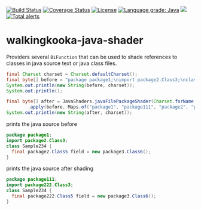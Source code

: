 [![Build Status](https://github.com/mP1/walkingkooka-java-shader/actions/workflows/build.yaml/badge.svg)](https://github.com/mP1/walkingkooka-java-shader/actions/workflows/build.yaml/badge.svg)
[![Coverage Status](https://coveralls.io/repos/github/mP1/walkingkooka-java-shader/badge.svg?branch=master)](https://coveralls.io/github/mP1/walkingkooka-java-shader?branch=master)
[![License](https://img.shields.io/badge/License-Apache%202.0-blue.svg)](https://opensource.org/licenses/Apache-2.0)
[![Language grade: Java](https://img.shields.io/lgtm/grade/java/g/mP1/walkingkooka-java-shader.svg?logo=lgtm&logoWidth=18)](https://lgtm.com/projects/g/mP1/walkingkooka-java-shader/context:java)
![](https://tokei.rs/b1/github/mP1/walkingkooka-java-shader)
[![Total alerts](https://img.shields.io/lgtm/alerts/g/mP1/walkingkooka-java-shader.svg?logo=lgtm&logoWidth=18)](https://lgtm.com/projects/g/mP1/walkingkooka-java-shader/alerts/)



# walkingkooka-java-shader

Providers several `BiFunction` that can be used to shade references to classes in java source text or java class files.


```java
final Charset charset = Charset.defaultCharset();
final byte[] before = "package package1;\nimport package2.Class3;\nclass Sample234 {\n  final package2.Class5 field = new package3.Class6();\n}".getBytes(charset);
System.out.println(new String(before, charset));
System.out.println();

final byte[] after = JavaShaders.javaFilePackageShader(Charset.forName("UTF-8"))
        .apply(before, Maps.of("package1", "package111", "package2", "package222"));
System.out.println(new String(after, charset));
```

prints the java source before

```java
package package1;
import package2.Class3;
class Sample234 {
  final package2.Class5 field = new package3.Class6();
}
```

prints the java source after shading

```java
package package111;
import package222.Class3;
class Sample234 {
  final package222.Class5 field = new package3.Class6();
}
```


